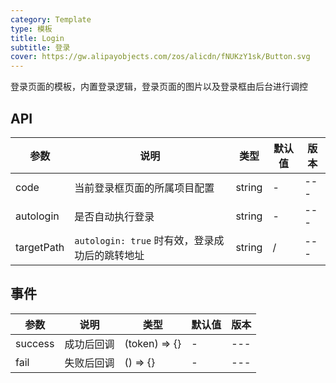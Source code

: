 ```yaml
---
category: Template
type: 模板
title: Login
subtitle: 登录
cover: https://gw.alipayobjects.com/zos/alicdn/fNUKzY1sk/Button.svg
---
```


登录页面的模板，内置登录逻辑，登录页面的图片以及登录框由后台进行调控

## API

| 参数       | 说明                                           | 类型   | 默认值 | 版本 |
| ---------- | ---------------------------------------------- | ------ | ------ | ---- |
| code       | 当前登录框页面的所属项目配置                   | string | -      | ---  |
| autologin  | 是否自动执行登录                               | string | -      | ---  |
| targetPath | `autologin: true` 时有效，登录成功后的跳转地址 | string | /      | ---  |

## 事件

| 参数    | 说明       | 类型          | 默认值 | 版本 |
| ------- | ---------- | ------------- | ------ | ---- |
| success | 成功后回调 | (token) => {} | -      | ---  |
| fail    | 失败后回调 | () => {}      | -      | ---  |
